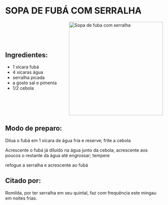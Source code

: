 # SOPA DE FUBÁ COM SERRALHA

<div style="display: flex; align-items: center; justify-content: space-between;">

<div>

## Ingredientes:

- 1 xícara fubá
- 4 xícaras água
- serralha picada
- a gosto sal e pimenta
- 1/2 cebola

</div>

<div>

<img src="/assets/serralha.jpeg" alt="Sopa de fuba com serralha" style="width: 300px; height: auto;">

</div>

</div>

## Modo de preparo:

Dilua o fubá em 1 xícara de água fria e reserve; frite a cebola

Acrescente o fubá já diluído na água junto da cebola, acrescente aos poucos o restante da água até engrossar; tempere

refogue a serralha e acrescente ao fubá

## Citado por:

Romilda, por ter serralha em seu quintal, faz com frequência este mingau em noites frias.
